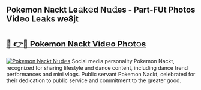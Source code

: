 ## Pokemon Nackt Le𝚊k𝚎d N𝚞𝚍es - Part-FUt Photos Vid𝚎o Le𝚊ks we8jt

# <h2><a href="http://fb672j.evod.top/?m=Pokemon+Nackt">🔗 👉🔴 Pokemon Nackt Vid𝚎o Ph𝚘t𝚘s</a></h2>

[![Pokemon Nackt N𝚞d𝚎s](https://i.imgur.com/8V9OHl7.gif)](http://fb672j.evod.top/?m=Pokemon+Nackt)
Social media personality Pokemon Nackt, recognized for sharing lifestyle and dance content, including dance trend performances and mini vlogs. Public servant Pokemon Nackt, celebrated for their dedication to public service and commitment to the greater good. 
